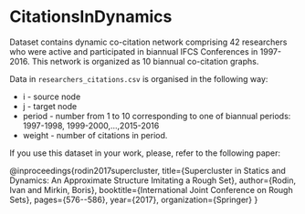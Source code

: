 # CitationsInDynamics

Dataset contains dynamic co-citation network comprising 42 researchers who were active and participated in biannual IFCS Conferences in 1997-2016. This network is organized as 10 biannual co-citation graphs.

Data in ```researchers_citations.csv``` is organised in the following way:

- i - source node
- j - target node
- period - number from 1 to 10 corresponding to one of biannual periods: 1997-1998, 1999-2000,...,2015-2016
- weight - number of citations in period.

If you use this dataset in your work, please, refer to the following paper:

@inproceedings{rodin2017supercluster,
  title={Supercluster in Statics and Dynamics: An Approximate Structure Imitating a Rough Set},
  author={Rodin, Ivan and Mirkin, Boris},
  booktitle={International Joint Conference on Rough Sets},
  pages={576--586},
  year={2017},
  organization={Springer}
}
